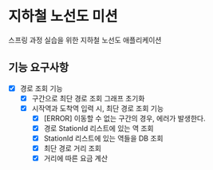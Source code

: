 # 지하철 노선도 미션
스프링 과정 실습을 위한 지하철 노선도 애플리케이션

## 기능 요구사항

- [x] 경로 조회 기능
  - [x] 구간으로 최단 경로 조회 그래프 초기화
  - [x] 시작역과 도착역 입력 시, 최단 경로 조회 기능
    - [x] [ERROR] 이동할 수 없는 구간의 경우, 에러가 발생한다.
    - [x] 경로 StationId 리스트에 있는 역 조회
    - [x] StationId 리스트에 있는 역들을 DB 조회
    - [x] 최단 경로 거리 조회
    - [X] 거리에 따른 요금 계산
